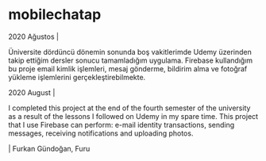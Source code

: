 # mobilechatap

2020 Ağustos |

Üniversite dördüncü dönemin sonunda boş vakitlerimde Udemy üzerinden takip ettiğim dersler sonucu tamamladığım uygulama.
Firebase kullandığım bu proje email kimlik işlemleri, mesaj gönderme, bildirim alma
ve fotoğraf yükleme işlemlerini gerçekleştirebilmekte.

2020 August |

I completed this project at the end of the fourth semester of the university 
as a result of the lessons I followed on Udemy in my spare time.
This project that I use Firebase can perform: e-mail identity transactions,
sending messages, receiving notifications and uploading photos.

| Furkan Gündoğan, Furu

